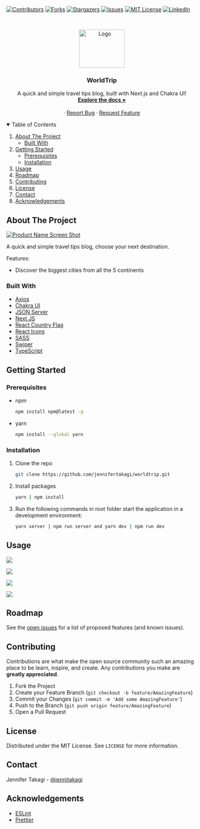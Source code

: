 <!-- Inspired by https://github.com/jennifertakagi/REPO_NAME -->

<!-- PROJECT SHIELDS -->
[![Contributors][contributors-shield]][contributors-url]
[![Forks][forks-shield]][forks-url]
[![Stargazers][stars-shield]][stars-url]
[![Issues][issues-shield]][issues-url]
[![MIT License][license-shield]][license-url]
[![LinkedIn][linkedin-shield]][linkedin-url]

<!-- PROJECT LOGO -->
<br />
<p align="center">
  <a href="https://github.com/jennifertakagi/worldtrip">
    <img src="docs/logo.png" alt="Logo" width="120" height="100">
  </a>

  <h3 align="center">WorldTrip</h3>

  <p align="center">
    A quick and simple travel tips blog, built with Next.js and Chakra UI!
    <br />
    <a href="https://github.com/jennifertakagi/worldtrip"><strong>Explore the docs »</strong></a>
    <br />
    <br />
    ·
    <a href="https://github.com/jennifertakagi/worldtrip/issues">Report Bug</a>
    ·
    <a href="https://github.com/jennifertakagi/worldtrip/issues">Request Feature</a>
  </p>
</p>



<!-- TABLE OF CONTENTS -->
<details open="open">
  <summary>Table of Contents</summary>
  <ol>
    <li>
      <a href="#about-the-project">About The Project</a>
      <ul>
        <li><a href="#built-with">Built With</a></li>
      </ul>
    </li>
    <li>
      <a href="#getting-started">Getting Started</a>
      <ul>
        <li><a href="#prerequisites">Prerequisites</a></li>
        <li><a href="#installation">Installation</a></li>
      </ul>
    </li>
    <li><a href="#usage">Usage</a></li>
    <li><a href="#roadmap">Roadmap</a></li>
    <li><a href="#contributing">Contributing</a></li>
    <li><a href="#license">License</a></li>
    <li><a href="#contact">Contact</a></li>
    <li><a href="#acknowledgements">Acknowledgements</a></li>
  </ol>
</details>



<!-- ABOUT THE PROJECT -->
## About The Project

[![Product Name Screen Shot][product-screenshot]](#)

A quick and simple travel tips blog, choose your next destination.

Features:
* Discover the biggest cities from all the 5 continents


### Built With

* [Axios](https://github.com/axios/axios)
* [Chakra UI](https://chakra-ui.com/)
* [JSON Server](https://www.npmjs.com/package/json-server)
* [Next JS](https://nextjs.org/)
* [React Country Flag](https://www.npmjs.com/package/react-country-flag)
* [React Icons](https://react-icons.github.io/react-icons/)
* [SASS](https://sass-lang.com/)
* [Swiper](https://swiperjs.com/)
* [TypeScript](typescriptlang.org/)


<!-- GETTING STARTED -->
## Getting Started

### Prerequisites

* npm
  ```sh
  npm install npm@latest -g
  ```

* yarn
  ```sh
  npm install --global yarn
  ```

### Installation

1. Clone the repo
   ```sh
   git clone https://github.com/jennifertakagi/worldtrip.git
   ```
3. Install packages
   ```sh
   yarn | npm install
   ```
3. Run the following commands in root folder start the application in a development environment:
   ```sh
   yarn server | npm run server and yarn dev | npm run dev
   ```


<!-- USAGE EXAMPLES -->
## Usage

<p align="left">
   <img src="docs/worldtrip.gif" />
</p>

<p align="left">
   <img src="docs/desktop2.png" />
</p>

<p align="left">
   <img src="docs/mobile1.png" />
</p>

<p align="left">
   <img src="docs/mobile2.png" />
</p>

<!-- ROADMAP -->
## Roadmap

See the [open issues](https://github.com/jennifertakagi/worldtrip/issues) for a list of proposed features (and known issues).



<!-- CONTRIBUTING -->
## Contributing

Contributions are what make the open source community such an amazing place to be learn, inspire, and create. Any contributions you make are **greatly appreciated**.

1. Fork the Project
2. Create your Feature Branch (`git checkout -b feature/AmazingFeature`)
3. Commit your Changes (`git commit -m 'Add some AmazingFeature'`)
4. Push to the Branch (`git push origin feature/AmazingFeature`)
5. Open a Pull Request



<!-- LICENSE -->
## License

Distributed under the MIT License. See `LICENSE` for more information.



<!-- CONTACT -->
## Contact

Jennifer Takagi - [@jennitakagi](https://twitter.com/jennitakagi)



<!-- ACKNOWLEDGEMENTS -->
## Acknowledgements
* [ESLint](https://eslint.org/)
* [Prettier](https://prettier.io/)



<!-- MARKDOWN LINKS & IMAGES -->
<!-- https://www.markdownguide.org/basic-syntax/#reference-style-links -->
[contributors-shield]: https://img.shields.io/github/contributors/jennifertakagi/worldtrip.svg?style=for-the-badge
[contributors-url]: https://github.com/jennifertakagi/worldtrip/graphs/contributors
[forks-shield]: https://img.shields.io/github/forks/jennifertakagi/worldtrip.svg?style=for-the-badge
[forks-url]: https://github.com/jennifertakagi/worldtrip/network/members
[stars-shield]: https://img.shields.io/github/stars/jennifertakagi/worldtrip.svg?style=for-the-badge
[stars-url]: https://github.com/jennifertakagi/worldtrip/stargazers
[issues-shield]: https://img.shields.io/github/issues/jennifertakagi/worldtrip.svg?style=for-the-badge
[issues-url]: https://github.com/jennifertakagi/worldtrip/issues
[license-shield]: https://img.shields.io/github/license/jennifertakagi/worldtrip.svg?style=for-the-badge
[license-url]: https://github.com/jennifertakagi/worldtrip/blob/master/LICENSE.txt
[linkedin-shield]: https://img.shields.io/badge/-LinkedIn-black.svg?style=for-the-badge&logo=linkedin&colorB=555
[linkedin-url]: https://linkedin.com/in/jennifertakagi
[product-screenshot]: docs/desktop1.png